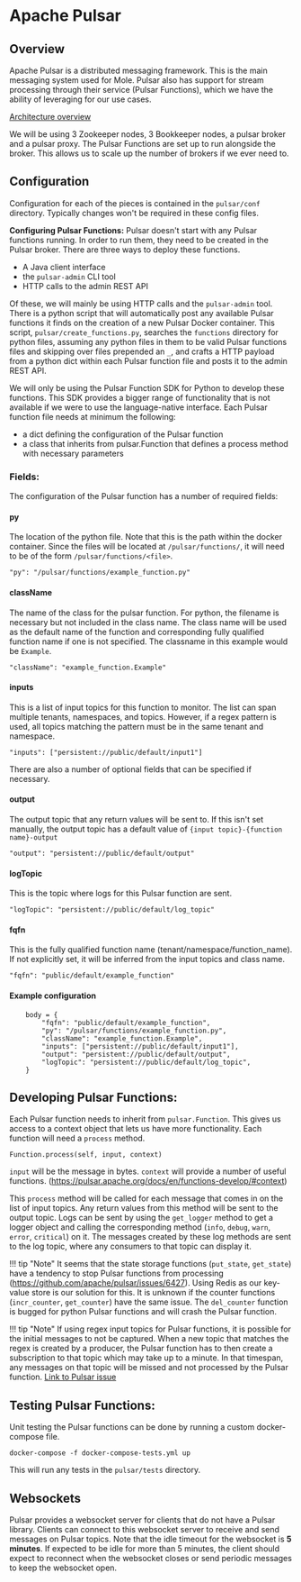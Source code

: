 # **Apache Pulsar**

## **Overview**

Apache Pulsar is a distributed messaging framework. This is the main messaging system used for Mole. Pulsar also has support for stream processing through their service (Pulsar Functions), which we have the ability of leveraging for our use cases.

[Architecture overview](https://pulsar.apache.org/docs/en/concepts-architecture-overview/)

We will be using 3 Zookeeper nodes, 3 Bookkeeper nodes, a pulsar broker and a pulsar proxy. The Pulsar Functions are set up to run alongside the broker. This allows us to scale up the number of brokers if we ever need to.


## **Configuration**  
Configuration for each of the pieces is contained in the `pulsar/conf` directory. Typically changes won't be required in these config files.


**Configuring Pulsar Functions:**
Pulsar doesn't start with any Pulsar functions running. In order to run them, they need to be created in the Pulsar broker. There are three ways to deploy these functions. 

* A Java client interface
* the `pulsar-admin` CLI tool
* HTTP calls to the admin REST API

Of these, we will mainly be using HTTP calls and the `pulsar-admin` tool. There is a python script that will automatically post any available Pulsar functions it finds on the creation of a new Pulsar Docker container. This script, `pulsar/create_functions.py`, searches the `functions` directory for python files, assuming any python files in them to be valid Pulsar functions files and skipping over files prepended an `_`, and crafts a HTTP payload from a python dict within each Pulsar function file and posts it to the admin REST API. 

We will only be using the Pulsar Function SDK for Python to develop these functions. This SDK provides a bigger range of functionality that is not available if we were to use the language-native interface.
Each Pulsar function file needs at minimum the following:

* a dict defining the configuration of the Pulsar function
* a class that inherits from pulsar.Function that defines a process method with necessary parameters

### **Fields:**

The configuration of the Pulsar function has a number of required fields:

#### **py**

The location of the python file. Note that this is the path within the docker container. Since the files will be located at `/pulsar/functions/`, it will need to be of the form `/pulsar/functions/<file>`.

    "py": "/pulsar/functions/example_function.py"

#### **className**

The name of the class for the pulsar function. For python, the filename is necessary but not included in the class name. The class name will be used as the default name of the function and corresponding fully qualified function name if one is not specified. The classname in this example would be `Example`.

    "className": "example_function.Example"

#### **inputs**

This is a list of input topics for this function to monitor. The list can span multiple tenants, namespaces, and topics. However, if a regex pattern is used, all topics matching the pattern must  be in the same tenant and namespace. 

    "inputs": ["persistent://public/default/input1"]

There are also a number of optional fields that can be specified if necessary.

#### **output**

The output topic that any return values will be sent to. If this isn't set manually, the output topic has a default value of `{input topic}-{function name}-output`

    "output": "persistent://public/default/output"

#### **logTopic**

This is the topic where logs for this Pulsar function are sent.

    "logTopic": "persistent://public/default/log_topic"

#### **fqfn**

This is the fully qualified function name (tenant/namespace/function_name). If not explicitly set, it will be inferred from the input topics and class name.

    "fqfn": "public/default/example_function"

#### **Example configuration**

        body = {
            "fqfn": "public/default/example_function",
            "py": "/pulsar/functions/example_function.py",
            "className": "example_function.Example",
            "inputs": ["persistent://public/default/input1"],
            "output": "persistent://public/default/output",
            "logTopic": "persistent://public/default/log_topic",
        }

## **Developing Pulsar Functions:**

Each Pulsar function needs to inherit from `pulsar.Function`. This gives us access to a context object that lets us have more functionality. Each function will need a `process` method.

    Function.process(self, input, context)

`input` will be the message in bytes. `context` will provide a number of useful functions. (https://pulsar.apache.org/docs/en/functions-develop/#context)

This `process` method will be called for each message that comes in on the list of input topics. Any return values from this method will be sent to the output topic. Logs can be sent by using the `get_logger` method to get a logger object and calling the corresponding method (`info`, `debug`, `warn`, `error`, `critical`) on it. The messages created by these log methods are sent to the log topic, where any consumers to that topic can display it.

!!! tip "Note"
    It seems that the state storage functions (`put_state`, `get_state`) have a tendency to stop Pulsar functions from processing (https://github.com/apache/pulsar/issues/6427). Using Redis as our key-value store is our solution for this. It is unknown if the counter functions (`incr_counter`, `get_counter`) have the same issue. The `del_counter` function is bugged for python Pulsar functions and will crash the Pulsar function.

!!! tip "Note"
    If using regex input topics for Pulsar functions, it is possible for the initial messages to not be captured. When a new topic that matches the regex is created by a producer, the Pulsar function has to then create a subscription to that topic which may take up to a minute. In that timespan, any messages on that topic will be missed and not processed by the Pulsar function.
    [Link to Pulsar issue](https://github.com/apache/pulsar/issues/6531)

## **Testing Pulsar Functions:**

Unit testing the Pulsar functions can be done by running a custom docker-compose file.

    docker-compose -f docker-compose-tests.yml up

This will run any tests in the `pulsar/tests` directory.


## Websockets

Pulsar provides a websocket server for clients that do not have a Pulsar library. Clients can connect to this websocket server to receive and send messages on Pulsar topics. Note that the idle timeout for the websocket is **5 minutes**. If expected to be idle for more than 5 minutes, the client should expect to reconnect when the websocket closes or send periodic messages to keep the websocket open.
